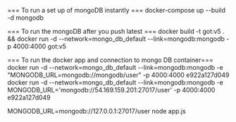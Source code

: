 
=== To run a set up of mongoDB instantly ===
docker-compose up --build -d mongodb

=== To run the mongoDB after you push latest ===
docker build -t got:v5 . &&  docker run -d --network=mongo_db_default  --link=mongodb:mongodb -p 4000:4000 got:v5



=== To run the docker app and connection to mongo DB container===
docker run -d --network=mongo_db_default  --link=mongodb:mongodb -e "MONGODB_URL=mongodb://mongodb/user" -p 4000:4000 e922a127d049
docker run -d --network=mongo_db_default  --link=mongodb:mongodb -e MONGODB_URL='mongodb://54.169.159.201:27017/user' -p 4000:4000 e922a127d049 

MONGODB_URL=mongodb://127.0.0.1:27017/user node app.js

